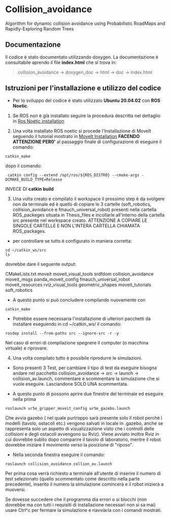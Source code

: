 # Collision_avoidance
Algorithm for dynamic collision avoidance using Probabilistic RoadMaps and Rapidly-Exploring Random Trees


## Documentazione

Il codice è stato documentato utilizzando doxygen. La documentazione è consultabile aprendo il file **index.html** che si trova in:

> collision_avoidance -> doxygen_doc -> html -> doc -> index.html





## Istruzioni per l'installazione e utilizzo del codice

- Per lo sviluppo del codice è stato utilizzato **Ubuntu 20.04.02** con **ROS Noetic**.

1. Se ROS non è già installato seguire la procedura descritta nel dettaglio in [Ros Noetic installation](http://wiki.ros.org/noetic/Installation/Ubuntu)

2. Una volta installato ROS noetic si procede l'Installazione di MoveIt seguendo il tutorial mostrato in  [MoveIt Installation](https://ros-planning.github.io/moveit_tutorials/doc/getting_started/getting_started.html) **FACENDO ATTENZIONE PER0'** al passaggio finale di configurazione di eseguire il comando: 

```
catkin_make    
```
dopo il comando:
```
 catkin config --extend /opt/ros/${ROS_DISTRO} --cmake-args -DCMAKE_BUILD_TYPE=Release
```
INVECE DI  **catkin build**



3. Una volta creato e compilato il workspace il prossimo step è da svolgere non da terminale ed è quello di copiare le 3 cartelle (soft_robotics, collision_avoidance e fmauch_universal_robot) presenti nella cartella ROS_packeges situata in Thesis_files e incollarle all'interno della cartella src presente nel workspace creato. ATTENZIONE A COPIARE LE SINGOLE CARTELLE E NON L'INTERA CARTELLA CHIAMATA ROS_packages.

- per controllare se tutto è configurato in maniera corretta:
  
```
cd ~/catkin_ws/src
ls 
```
 
dovrebbe dare il seguente output:

CMakeLists.txt          moveit            moveit_visual_tools  srdfdom
collision_avoidance     moveit_msgs       panda_moveit_config
fmauch_universal_robot  moveit_resources  rviz_visual_tools
geometric_shapes        moveit_tutorials  soft_robotics
 


- A questo punto si può concludere compilando nuovamente con 
 
```
catkin_make
```

- Potrebbe essere necessaria l'installazione di ulteriori pacchetti da installare eseguendo in cd ~/catkin_ws/ il comando:
```
rosdep install --from-paths src --ignore-src -r -y
```

Nel caso di errori di compilazione spegnere il computer (o macchina virtuale) e riprovare.





4. Una volta compilato tutto è possibile riprodurre le simulazioni. 

- Sono presenti 3 Test, per cambiare il tipo di test da eseguire bisogna andare nel pacchetto collision_avoidance -> src -> launch -> collision_av.launch,  commentare e scommentare la simulazione che si vuole eseguire.
Lasciandone SOLO UNA scommentata.


- A questo punto di possono aprire due finestre del terminale ed eseguire nella prima 

```
roslaunch ur5e_gripper_moveit_config ur5e_gazebo.launch
```

Che avvia gazebo ( nel quale purtroppo sarà presente solo il robot perchè i modelli (tavolo, ostacoli etc.) vengono salvati in locale in .gazebo, anche se rappresenta solo un aspetto di visualizzazione visto che i controlli delle collisioni e degli ostacoli avvengono su Rviz). 
Viene avviato inoltre Rviz in cui dovrebbe subito dopo comparire il tavolo di laboratorio, mentre il robot dovrebbe iniziare il movimento verso la posizione di "riposo".


- Nella seconda finestra eseguire il comando:
```
roslaunch collision_avoidance collion_av.launch
```

Per prima cosa verrà richiesto a terminale all'utente di inserire il numero di test selezionato (quello scommentato come descritto nella parte precedente), inserito il numero la simulazione comincerà e il robot inizierà a muoversi. 


Se dovesse succedere che il programma dia errori o si blocchi (non dovrebbe ma con tutti i requisiti di installazione necessari non si sa mai) usare Ctrl^c per fermare la simulazione e riavviarla con i comandi mostrati.
